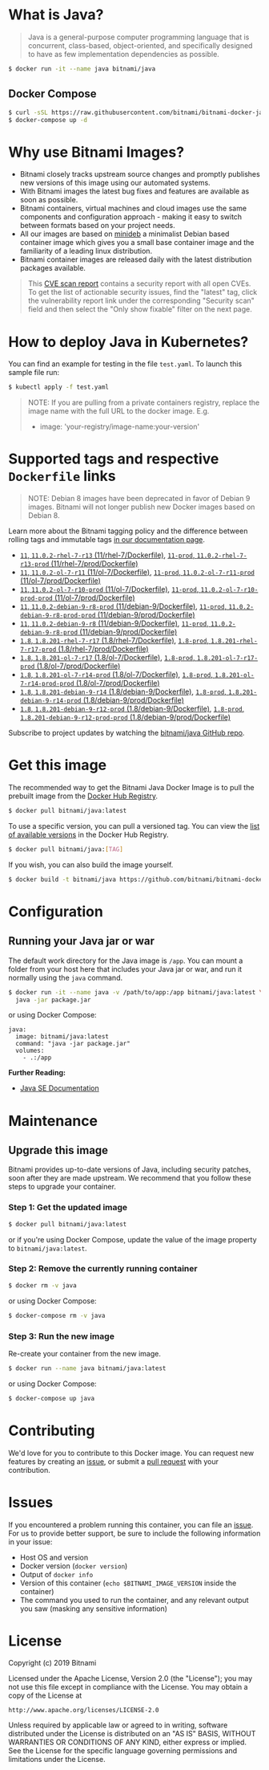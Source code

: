 # What is Java?

> Java is a general-purpose computer programming language that is concurrent, class-based, object-oriented, and specifically designed to have as few implementation dependencies as possible.

```bash
$ docker run -it --name java bitnami/java
```

## Docker Compose

```bash
$ curl -sSL https://raw.githubusercontent.com/bitnami/bitnami-docker-java/master/docker-compose.yml > docker-compose.yml
$ docker-compose up -d
```

# Why use Bitnami Images?

* Bitnami closely tracks upstream source changes and promptly publishes new versions of this image using our automated systems.
* With Bitnami images the latest bug fixes and features are available as soon as possible.
* Bitnami containers, virtual machines and cloud images use the same components and configuration approach - making it easy to switch between formats based on your project needs.
* All our images are based on [minideb](https://github.com/bitnami/minideb) a minimalist Debian based container image which gives you a small base container image and the familiarity of a leading linux distribution.
* Bitnami container images are released daily with the latest distribution packages available.


> This [CVE scan report](https://quay.io/repository/bitnami/java?tab=tags) contains a security report with all open CVEs. To get the list of actionable security issues, find the "latest" tag, click the vulnerability report link under the corresponding "Security scan" field and then select the "Only show fixable" filter on the next page.

# How to deploy Java in Kubernetes?

You can find an example for testing in the file `test.yaml`. To launch this sample file run:

```bash
$ kubectl apply -f test.yaml
```

> NOTE: If you are pulling from a private containers registry, replace the image name with the full URL to the docker image. E.g.
>
> - image: 'your-registry/image-name:your-version'

# Supported tags and respective `Dockerfile` links

> NOTE: Debian 8 images have been deprecated in favor of Debian 9 images. Bitnami will not longer publish new Docker images based on Debian 8.

Learn more about the Bitnami tagging policy and the difference between rolling tags and immutable tags [in our documentation page](https://docs.bitnami.com/containers/how-to/understand-rolling-tags-containers/).


- [`11`, `11.0.2-rhel-7-r13` (11/rhel-7/Dockerfile)](https://github.com/bitnami/bitnami-docker-java/blob/11.0.2-rhel-7-r13/11/rhel-7/Dockerfile), [`11-prod`, `11.0.2-rhel-7-r13-prod` (11/rhel-7/prod/Dockerfile)](https://github.com/bitnami/bitnami-docker-java/blob/11.0.2-rhel-7-r13/11/rhel-7/prod/Dockerfile)
- [`11`, `11.0.2-ol-7-r11` (11/ol-7/Dockerfile)](https://github.com/bitnami/bitnami-docker-java/blob/11.0.2-ol-7-r11/11/ol-7/Dockerfile), [`11-prod`, `11.0.2-ol-7-r11-prod` (11/ol-7/prod/Dockerfile)](https://github.com/bitnami/bitnami-docker-java/blob/11.0.2-ol-7-r11/11/ol-7/prod/Dockerfile)
- [`11`, `11.0.2-ol-7-r10-prod` (11/ol-7/Dockerfile)](https://github.com/bitnami/bitnami-docker-java/blob/11.0.2-ol-7-r10-prod/11/ol-7/Dockerfile), [`11-prod`, `11.0.2-ol-7-r10-prod-prod` (11/ol-7/prod/Dockerfile)](https://github.com/bitnami/bitnami-docker-java/blob/11.0.2-ol-7-r10-prod/11/ol-7/prod/Dockerfile)
- [`11`, `11.0.2-debian-9-r8-prod` (11/debian-9/Dockerfile)](https://github.com/bitnami/bitnami-docker-java/blob/11.0.2-debian-9-r8-prod/11/debian-9/Dockerfile), [`11-prod`, `11.0.2-debian-9-r8-prod-prod` (11/debian-9/prod/Dockerfile)](https://github.com/bitnami/bitnami-docker-java/blob/11.0.2-debian-9-r8-prod/11/debian-9/prod/Dockerfile)
- [`11`, `11.0.2-debian-9-r8` (11/debian-9/Dockerfile)](https://github.com/bitnami/bitnami-docker-java/blob/11.0.2-debian-9-r8/11/debian-9/Dockerfile), [`11-prod`, `11.0.2-debian-9-r8-prod` (11/debian-9/prod/Dockerfile)](https://github.com/bitnami/bitnami-docker-java/blob/11.0.2-debian-9-r8/11/debian-9/prod/Dockerfile)
- [`1.8`, `1.8.201-rhel-7-r17` (1.8/rhel-7/Dockerfile)](https://github.com/bitnami/bitnami-docker-java/blob/1.8.201-rhel-7-r17/1.8/rhel-7/Dockerfile), [`1.8-prod`, `1.8.201-rhel-7-r17-prod` (1.8/rhel-7/prod/Dockerfile)](https://github.com/bitnami/bitnami-docker-java/blob/1.8.201-rhel-7-r17/1.8/rhel-7/prod/Dockerfile)
- [`1.8`, `1.8.201-ol-7-r17` (1.8/ol-7/Dockerfile)](https://github.com/bitnami/bitnami-docker-java/blob/1.8.201-ol-7-r17/1.8/ol-7/Dockerfile), [`1.8-prod`, `1.8.201-ol-7-r17-prod` (1.8/ol-7/prod/Dockerfile)](https://github.com/bitnami/bitnami-docker-java/blob/1.8.201-ol-7-r17/1.8/ol-7/prod/Dockerfile)
- [`1.8`, `1.8.201-ol-7-r14-prod` (1.8/ol-7/Dockerfile)](https://github.com/bitnami/bitnami-docker-java/blob/1.8.201-ol-7-r14-prod/1.8/ol-7/Dockerfile), [`1.8-prod`, `1.8.201-ol-7-r14-prod-prod` (1.8/ol-7/prod/Dockerfile)](https://github.com/bitnami/bitnami-docker-java/blob/1.8.201-ol-7-r14-prod/1.8/ol-7/prod/Dockerfile)
- [`1.8`, `1.8.201-debian-9-r14` (1.8/debian-9/Dockerfile)](https://github.com/bitnami/bitnami-docker-java/blob/1.8.201-debian-9-r14/1.8/debian-9/Dockerfile), [`1.8-prod`, `1.8.201-debian-9-r14-prod` (1.8/debian-9/prod/Dockerfile)](https://github.com/bitnami/bitnami-docker-java/blob/1.8.201-debian-9-r14/1.8/debian-9/prod/Dockerfile)
- [`1.8`, `1.8.201-debian-9-r12-prod` (1.8/debian-9/Dockerfile)](https://github.com/bitnami/bitnami-docker-java/blob/1.8.201-debian-9-r12-prod/1.8/debian-9/Dockerfile), [`1.8-prod`, `1.8.201-debian-9-r12-prod-prod` (1.8/debian-9/prod/Dockerfile)](https://github.com/bitnami/bitnami-docker-java/blob/1.8.201-debian-9-r12-prod/1.8/debian-9/prod/Dockerfile)

Subscribe to project updates by watching the [bitnami/java GitHub repo](https://github.com/bitnami/bitnami-docker-java).

# Get this image

The recommended way to get the Bitnami Java Docker Image is to pull the prebuilt image from the [Docker Hub Registry](https://hub.docker.com/r/bitnami/java).

```bash
$ docker pull bitnami/java:latest
```

To use a specific version, you can pull a versioned tag. You can view the [list of available versions](https://hub.docker.com/r/bitnami/java/tags/) in the Docker Hub Registry.

```bash
$ docker pull bitnami/java:[TAG]
```

If you wish, you can also build the image yourself.

```bash
$ docker build -t bitnami/java https://github.com/bitnami/bitnami-docker-java.git
```

# Configuration

## Running your Java jar or war

The default work directory for the Java image is `/app`. You can mount a folder from your host here that includes your Java jar or war, and run it normally using the `java` command.

```bash
$ docker run -it --name java -v /path/to/app:/app bitnami/java:latest \
  java -jar package.jar
```

or using Docker Compose:

```
java:
  image: bitnami/java:latest
  command: "java -jar package.jar"
  volumes:
    - .:/app
```

**Further Reading:**

  - [Java SE Documentation](https://docs.oracle.com/javase/8/docs/api/)

# Maintenance

## Upgrade this image

Bitnami provides up-to-date versions of Java, including security patches, soon after they are made upstream. We recommend that you follow these steps to upgrade your container.

### Step 1: Get the updated image

```bash
$ docker pull bitnami/java:latest
```

or if you're using Docker Compose, update the value of the image property to `bitnami/java:latest`.

### Step 2: Remove the currently running container

```bash
$ docker rm -v java
```

or using Docker Compose:

```bash
$ docker-compose rm -v java
```

### Step 3: Run the new image

Re-create your container from the new image.

```bash
$ docker run --name java bitnami/java:latest
```

or using Docker Compose:

```bash
$ docker-compose up java
```

# Contributing

We'd love for you to contribute to this Docker image. You can request new features by creating an [issue](https://github.com/bitnami/bitnami-docker-java/issues), or submit a [pull request](https://github.com/bitnami/bitnami-docker-java/pulls) with your contribution.

# Issues

If you encountered a problem running this container, you can file an [issue](https://github.com/bitnami/bitnami-docker-java/issues). For us to provide better support, be sure to include the following information in your issue:

- Host OS and version
- Docker version (`docker version`)
- Output of `docker info`
- Version of this container (`echo $BITNAMI_IMAGE_VERSION` inside the container)
- The command you used to run the container, and any relevant output you saw (masking any sensitive
information)

# License

Copyright (c) 2019 Bitnami

Licensed under the Apache License, Version 2.0 (the "License");
you may not use this file except in compliance with the License.
You may obtain a copy of the License at

    http://www.apache.org/licenses/LICENSE-2.0

Unless required by applicable law or agreed to in writing, software
distributed under the License is distributed on an "AS IS" BASIS,
WITHOUT WARRANTIES OR CONDITIONS OF ANY KIND, either express or implied.
See the License for the specific language governing permissions and
limitations under the License.
